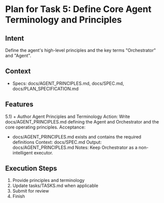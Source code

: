 # Plan for Task 5: Define Core Agent Terminology and Principles

## Intent
Define the agent's high-level principles and the key terms "Orchestrator" and "Agent".

## Context
- Specs: docs/AGENT_PRINCIPLES.md, docs/SPEC.md, docs/PLAN_SPECIFICATION.md

## Features
5.1) + Author Agent Principles and Terminology
   Action: Write docs/AGENT_PRINCIPLES.md defining the Agent and Orchestrator and the core operating principles.
   Acceptance:
   - docs/AGENT_PRINCIPLES.md exists and contains the required definitions
   Context: docs/SPEC.md
   Output: docs/AGENT_PRINCIPLES.md
   Notes: Keep Orchestrator as a non-intelligent executor.

## Execution Steps
1) Provide principles and terminology
2) Update tasks/TASKS.md when applicable
3) Submit for review
4) Finish
